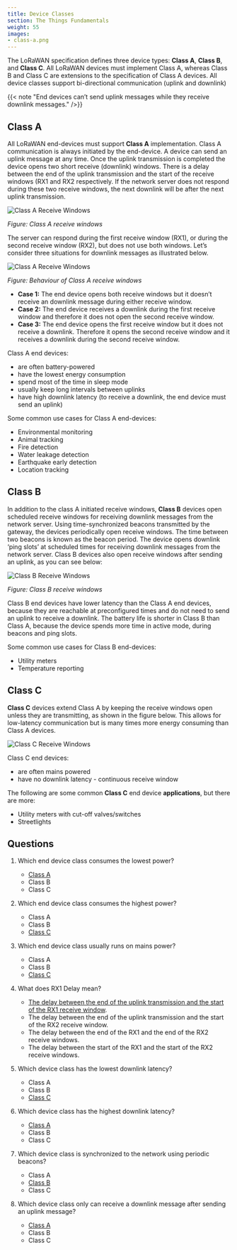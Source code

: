 ```yaml
---
title: Device Classes
section: The Things Fundamentals
weight: 55
images:
- class-a.png
---
```


The LoRaWAN specification defines three device types: **Class A**, **Class B**, and **Class C**. All LoRaWAN devices must implement Class A, whereas Class B and Class C are extensions to the specification of Class A devices. All device classes support bi-directional communication (uplink and downlink)

{{< note "End devices can’t send uplink messages while they receive downlink messages." />}}

## Class A

All LoRaWAN end-devices must support **Class A** implementation. Class A communication is always initiated by the end-device. A device can send an uplink message at any time. Once the uplink transmission is completed the device opens two short receive (downlink) windows. There is a delay between the end of the uplink transmission and the start of the receive windows (RX1 and RX2 respectively. If the network server does not respond during these two receive windows, the next downlink will be after the next uplink transmission.

![Class A Receive Windows](class-a.png)

_Figure: Class A receive windows_

The server can respond during the first receive window (RX1), or during  the second receive window (RX2), but does not use both windows.  Let’s consider three situations for downlink messages as illustrated below.

![Class A Receive Windows](class-a-alt.png)

_Figure: Behaviour of Class A receive windows_

* **Case 1:** The end device opens both receive windows but it doesn’t receive an downlink message during either receive window.
* **Case 2:**  The end device receives a downlink during the first receive window and therefore it does not open the second receive window.
* **Case 3:** The end device opens the first receive window but it does not receive a downlink. Therefore it opens the second receive window and it receives a downlink during  the second receive window.

Class A end devices:

*   are often battery-powered
*   have the lowest energy consumption
*   spend most of the time in sleep mode
*   usually keep long intervals between uplinks
*   have high downlink latency (to receive a downlink, the end device must send an uplink)

Some common use cases for Class A end-devices:

*   Environmental monitoring
*   Animal tracking
*   Fire detection
*   Water leakage detection
*   Earthquake early detection
*   Location tracking

## Class B

In addition to the class A initiated receive windows, **Class B** devices open  scheduled receive windows for receiving downlink messages from the network server. Using time-synchronized beacons transmitted by the gateway, the devices periodically open receive windows. The time between two beacons is known as the beacon period. 
The device opens downlink ‘ping slots’ at scheduled times for receiving downlink messages from the network server.
Class B devices also open receive windows after sending an uplink, as you can see below:

![Class B Receive Windows](class-b.png)

_Figure: Class B receive windows_

Class B end devices have lower latency than the Class A end devices, because they are reachable at preconfigured times and do not need to send an uplink to receive a downlink. The battery life is shorter in Class B than Class A, because the device spends more time in active mode, during beacons and ping slots. 

Some common use cases for Class B end-devices:

*   Utility meters
*   Temperature reporting

## Class C

**Class C** devices extend Class A by keeping the receive windows open unless they are transmitting, as shown in the figure below. This allows for low-latency communication but is many times more energy consuming than Class A devices.

![Class C Receive Windows](class-c.png)

Class C end devices:

*   are often mains powered
*   have no downlink latency - continuous receive window

The following are some common **Class C** end device **applications**, but there are more:

*   Utility meters with cut-off valves/switches
*   Streetlights

##  Questions

1. Which end device class consumes the lowest power?
   - <span style="text-decoration:underline;">Class A</span>
   - Class B
   - Class C
   
   
2. Which end device class consumes the highest power?
   - Class A
   - Class B
   - <span style="text-decoration:underline;">Class C</span>
   
   
3. Which end device class usually runs on mains power?
   - Class A
   - Class B
   - <span style="text-decoration:underline;">Class C</span>
   
   
4. What does RX1 Delay mean?
   - <span style="text-decoration:underline;">The delay between the end of the uplink transmission and the start of the RX1 receive window</span>.
   - The delay between the end of the uplink transmission and the start of the RX2 receive window.
   - The delay between the end of the RX1 and the end of the RX2 receive windows.
   - The delay between the start of the RX1 and the start of the RX2 receive windows.
   
   
5. Which device class has the lowest downlink latency?
   - Class A
   - Class B
   - <span style="text-decoration:underline;">Class C</span>
   
   
6. Which device class has the highest downlink latency?
   - <span style="text-decoration:underline;">Class A</span>
   - Class B
   - Class C
   
   
7. Which device class is synchronized to the network using periodic beacons?
   - Class A
   - <span style="text-decoration:underline;">Class B</span>
   - Class C
   
   
8. Which device class only can receive a downlink message after sending an uplink message?
   - <span style="text-decoration:underline;">Class A</span>
   - Class B
   - Class C
